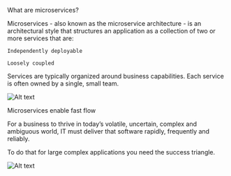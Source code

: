 What are microservices?

Microservices - also known as the microservice architecture - is an architectural style that structures an application as a collection of two or more services that are:

    Independently deployable

    Loosely coupled

Services are typically organized around business capabilities. Each service is often owned by a single, small team.

![Alt text](https://microservices.io/i/home-page/home-page-microservices-teams-subdomains.png)

Microservices enable fast flow

For a business to thrive in today’s volatile, uncertain, complex and ambiguous world, IT must deliver that software rapidly, frequently and reliably.

To do that for large complex applications you need the success triangle.

![Alt text](https://microservices.io/i/home-page/home-page-SuccessTriangle_Fast_Flow_Small.png)